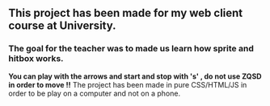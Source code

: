 ## This project has been made for my web client course at University.

### The goal for the teacher was to made us learn how sprite and hitbox works.


**You can play with the arrows and start and stop with 's' , do not use ZQSD in order to move !!**
The project has been made in pure CSS/HTML/JS in order to be play on a computer and not on a phone.
